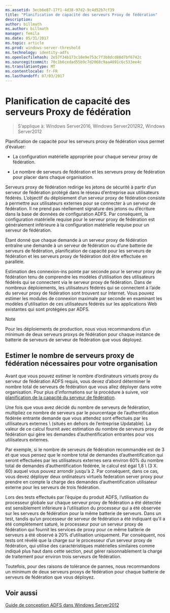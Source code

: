 ```yaml
---
ms.assetid: 3ecb6e87-17f1-4d38-97d2-9c4d52b7cf39
title: "Planification de capacité des serveurs Proxy de fédération"
description: 
author: billmath
ms.author: billmath
manager: femila
ms.date: 05/31/2017
ms.topic: article
ms.prod: windows-server-threshold
ms.technology: identity-adfs
ms.openlocfilehash: 2e57f34b173c10e9e753c7f3b8dcd88d7bf6742c
ms.sourcegitcommit: 70c1b6cedad55b9c7d2068c9aa4891c6c533ee4c
ms.translationtype: MT
ms.contentlocale: fr-FR
ms.lasthandoff: 07/03/2017
---
```

# <a name="planning-for-federation-server-proxy-capacity"></a>Planification de capacité des serveurs Proxy de fédération

>S’applique à: Windows Server2016, Windows Server2012R2, Windows Server2012

Planification de capacité pour les serveurs proxy de fédération vous permet d’évaluer:  
  
-   La configuration matérielle appropriée pour chaque serveur proxy de fédération.  
  
-   Le nombre de serveurs de fédération et les serveurs proxy de fédération pour placer dans chaque organisation.  
  
Serveurs proxy de fédération redirige les jetons de sécurité à partir d’un serveur de fédération protégé dans le réseau d’entreprise aux utilisateurs fédérés. L’objectif du déploiement d’un serveur proxy de fédération consiste à permettre aux utilisateurs externes pour se connecter à un serveur de fédération. Il ne prend pas réellement signature des jetons ou d’écriture dans la base de données de configuration ADFS. Par conséquent, la configuration matérielle requise pour le serveur proxy de fédération est généralement inférieure à la configuration matérielle requise pour un serveur de fédération.  
  
Étant donné que chaque demande à un serveur proxy de fédération entraîne une demande à un serveur de fédération ou d’une batterie de serveurs de fédération, planification de capacité pour les serveurs de fédération et les serveurs proxy de fédération doit être effectuée en parallèle.  
  
Estimation des connexion-ins pointe par seconde pour le serveur proxy de fédération tenu de comprendre les modèles d’utilisation des utilisateurs fédérés qui se connectent via le serveur proxy de fédération. Dans de nombreux déploiements, les utilisateurs fédérés qui se connectent à l’aide du serveur proxy de fédération sont trouvent sur Internet. Vous pouvez estimer les modules de connexion maximale par seconde en examinant les modèles d’utilisation de ces utilisateurs fédérés sur les applications Web existantes qui sont protégées par ADFS.  
  
> [!NOTE]  
> Pour les déploiements de production, nous vous recommandons d’un minimum de deux serveurs proxys de fédération pour chaque instance de batterie de serveurs de serveur de fédération que vous déployez.  
  
## <a name="estimate-the-number-of-federation-server-proxies-required-for-your-organization"></a>Estimer le nombre de serveurs proxy de fédération nécessaires pour votre organisation  
Avant que vous pouvez estimer le nombre d’ordinateurs virtuels proxy du serveur de fédération ADFS requis, vous devez d’abord déterminer le nombre total de serveurs de fédération que vous allez déployer dans votre organisation. Pour plus d’informations sur la procédure à suivre, voir [planification de la capacité du serveur de fédération](Planning-for-Federation-Server-Capacity.md).  
  
Une fois que vous avez décidé du nombre de serveurs de fédération, multipliez ce nombre de serveurs par le pourcentage de l’authentification fédérée entrante demande que vous attendez sont effectués par les utilisateurs externes \ (situés en dehors de l’entreprise Updatable). La valeur de ce calcul fournit avec estimation du nombre de serveurs proxy de fédération qui gère les demandes d’authentification entrantes pour vos utilisateurs externes.  
  
Par exemple, si le nombre de serveurs de fédération recommandée est de 3 et que vous pensez que le nombre total de demandes d’authentification qui seront effectuées par les utilisateurs externes sera environ 60% du nombre total de demandes d’authentification fédérée, le calcul est égal 1,8 \ (3 X. 60\) auquel vous pouvez arrondir jusqu'à 2.  Par conséquent, dans ce cas, vous devez déployer deux ordinateurs virtuels federation server proxy pour prendre en compte la charge des demandes d’authentification utilisateur externe pour les serveurs de trois fédération.  
  
Lors des tests effectués par l’équipe du produit ADFS, l’utilisation du processeur globale sur chaque serveur proxy de fédération a été détectée est sensiblement inférieure à l’utilisation du processeur qui a été observée sur les serveurs de fédération pour la même batterie de serveurs.  Dans un test, tandis qu’un processeur de serveur de fédération a été indiquant qu’il a été complètement saturé, le processeur pour un serveur proxy de fédération qui fournit les services de proxy pour ce même batterie de serveurs a été observé à 20% d’utilisation uniquement. Par conséquent, nos tests ont révélé que la charge sur le processeur d’un serveur proxy de fédération, qui utilise des caractéristiques matérielles similaires comme indiqué plus haut dans cette section, peut gérer raisonnablement la charge de traitement pour environ trois serveurs de fédération.  
  
Toutefois, pour des raisons de tolérance de pannes, nous recommandons un minimum de deux serveurs proxys de fédération pour chaque batterie de serveurs de fédération que vous déployez.  
  
## <a name="see-also"></a>Voir aussi
[Guide de conception ADFS dans Windows Server2012](AD-FS-Design-Guide-in-Windows-Server-2012.md)
